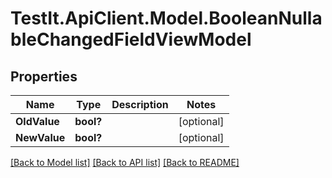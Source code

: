 # TestIt.ApiClient.Model.BooleanNullableChangedFieldViewModel

## Properties

Name | Type | Description | Notes
------------ | ------------- | ------------- | -------------
**OldValue** | **bool?** |  | [optional] 
**NewValue** | **bool?** |  | [optional] 

[[Back to Model list]](../README.md#documentation-for-models) [[Back to API list]](../README.md#documentation-for-api-endpoints) [[Back to README]](../README.md)

